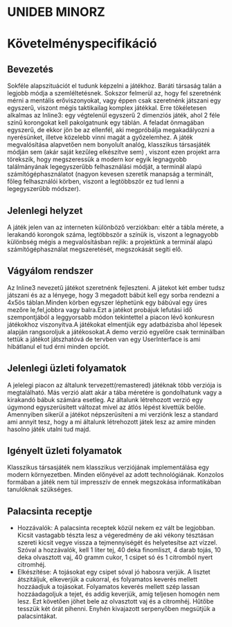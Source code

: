 # UNIDEB MINORZ
# Követelményspecifikáció

## Bevezetés

Sokféle alapszituációt el tudunk képzelni a játékhoz. Baráti
társaság talán a legjobb módja a szemléltetésnek. Sokszor felmerül
az, hogy fel szeretnénk mérni a mentális erőviszonyokat, vagy éppen csak szeretnénk játszani egy egyszerű, viszont mégis taktikailag
komplex játékkal.
Erre tökéletesen alkalmas az Inline3: egy végtelenül egyszerű
2 dimenziós játék, ahol 2 féle színű korongokat kell
pakolgatnunk egy táblán. A feladat önmagában egyszerű, de
ekkor jön be az ellenfél, aki megpróbálja megakadályozni
a nyerésünket, illetve közelebb vinni magát a győzelemhez.
A játék megvalósítása alapvetően nem bonyolult analóg, klasszikus
társasjáték módján sem (akár saját kezűleg elkészítve sem)
, viszont ezen projekt arra törekszik, hogy megszeressük
a modern kor egyik legnagyobb találmányának legegyszerűbb felhasználási
módját, a terminál alapú számítógéphasználatot (nagyon kevesen
szeretik manapság a terminált, főleg felhasználói körben,
viszont a legtöbbször ez tud lenni a legegyszerűbb módszer).

## Jelenlegi helyzet

A játék jelen van az interneten különböző verziókban:
eltér a tábla mérete, a lerakandó korongok száma,
legtöbbször a színük is, viszont a legnagyobb különbség
mégis a megvalósításban rejlik: a projektünk a terminál
alapú számítógéphasználat megszeretését, megszokását segíti
elő.

## Vágyálom rendszer

Az Inline3 nevezetű játékot szeretnénk fejleszteni.
A játekot két ember tudsz játszani és az a lényege, hogy 3 megadott bábút
kell egy sorba rendezni a 4x5ös táblan.Minden körben egyszer léphetünk egy bábúval
egy üres mezőre le,fel,jobbra vagy balra.Ezt a jatékot probájuk lefutási idő 
szempontjából a leggyorsabb módon tekintettel a piacon lévő konkuresn
játékokhoz viszonyítva.A játékokat elmentjük egy adatbázisba ahol lépesek 
alapján rangsoroljuk a játékosokat.A demo verzió egyelőre csak terminálban tettük a játékot 
játszhatóvá de tervben van egy UserInterface is ami hibátlanul el tud érni minden opciót.

## Jelenlegi üzleti folyamatok

A jelelegi piacon az általunk tervezett(remastered) játéknak
több verziója is megtalálható. Más verzió alatt akár a tába
méretére is gondolhatunk vagy a kirakandó bábuk számára esetleg.
Az általunk létrehozott verzió egy úgymond egyszerüsített változat
mivel az átlós lépést kivettük belőle. Amennyiben sikerül a játékot 
népszerüsíteni a mi verziónk lesz a standard ami annyit tesz, hogy 
a mi általunk létrehozott játek lesz az amire minden hasolno játék 
utalni tud majd.

## Igényelt üzleti folyamatok

Klasszikus társasjáték nem klasszikus verziójának implementálása egy modern környezetben. Minden előnyével az adott 
technológiának. Konzolos formában a játék nem túl impresszív de ennek megszokása informatikában tanulóknak szükséges.

## Palacsinta receptje

- Hozzávalók: A palacsinta receptek közül nekem ez vált be legjobban. Kicsit vastagabb tészta lesz a végeredmény de aki vékony tésztásan szereti 
kicsit vegye vissza a tejmennyiségét és helyetesítse azt vízzel.
Szóval a hozzávalók, kell 1 liter tej, 40 deka finomliszt, 4 darab tojás, 10 deka olvasztott vaj, 40 gramm cukor, 1 csipet só és 1 citromból
nyert citromhéj.
- Elkészítése: A tojásokat egy csipet sóval jó habosra verjük.
A lisztet átszitáljuk, elkeverjük a cukorral, és folyamatos keverés mellett hozzáadjuk a tojásokat.
Folyamatos keverés mellett szép lassan hozzáadagoljuk a tejet, és addig keverjük, amíg teljesen homogén nem lesz.
Ezt követően jöhet bele az olvasztott vaj és a citromhéj.
Hűtőbe tesszük két órát pihenni.
Enyhén kivajazott serpenyőben megsütjük a palacsintákat.









